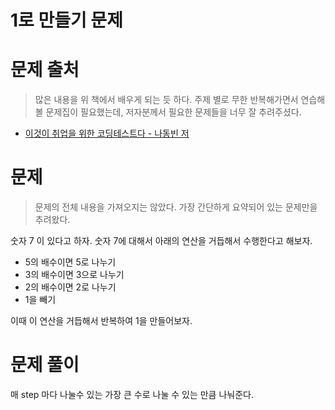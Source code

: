 # 1로 만들기 문제
# 문제 출처
> 많은 내용을 위 책에서 배우게 되는 듯 하다. 주제 별로 무한 반복해가면서 연습해볼 문제집이 필요했는데, 저자분께서 필요한 문제들을 너무 잘 추려주셨다.
  
- [이것이 취업을 위한 코딩테스트다 - 나동빈 저](http://www.yes24.com/Product/Goods/91433923?OzSrank=1)    
  
# 문제
> 문제의 전체 내용을 가져오지는 않았다. 가장 간단하게 요약되어 있는 문제만을 추려왔다.  
  
숫자 7 이 있다고 하자. 숫자 7에 대해서 아래의 연산을 거듭해서 수행한다고 해보자.
- 5의 배수이면 5로 나누기
- 3의 배수이면 3으로 나누기
- 2의 배수이면 2로 나누기
- 1을 빼기 
  
이때 이 연산을 거듭해서 반복하여 1을 만들어보자.


# 문제 풀이
매 step 마다 나눌수 있는 가장 큰 수로 나눌 수 있는 만큼 나눠준다.  

  

